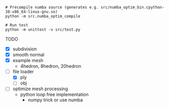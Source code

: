 ```
# Precompile numba source (generates e.g. src/numba_optim_bin.cpython-38-x86_64-linux-gnu.so)
python -m src.numba_optim_compile

# Run test
python -m unittest -v src/test.py
```

TODO

- [x] subdivision
- [x] smooth normal
- [x] example mesh
  - 4hedron, 8hedron, 20hedron
- [ ] file loader
  - [x] ply
  - [ ] obj
- [ ] optimize mesh processing
  - python loop free implementation
    - numpy trick or use numba
